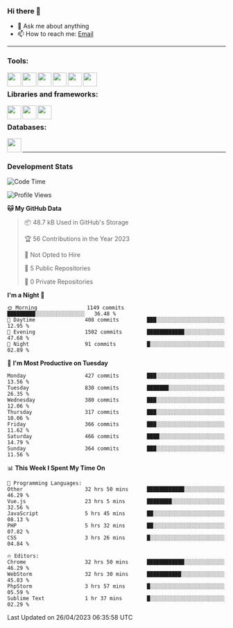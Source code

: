 ### Hi there 👋

- 💬 Ask me about anything
- 📫 How to reach me: [Email]

---

### Tools:
<img align='left' height="32" width="32" src="https://cdn.jsdelivr.net/npm/simple-icons@4.8.0/icons/phpstorm.svg" />
<img align='left' height="32" width="32" src="https://cdn.jsdelivr.net/npm/simple-icons@4.8.0/icons/webstorm.svg" />
<img align='left' height="32" width="32" src="https://cdn.jsdelivr.net/npm/simple-icons@4.8.0/icons/visualstudiocode.svg" />
<img align='left' height="32" width="32" src="https://cdn.jsdelivr.net/npm/simple-icons@4.8.0/icons/sublimetext.svg" />
<img align='left' height="32" width="32" src="https://cdn.jsdelivr.net/npm/simple-icons@4.8.0/icons/laragon.svg" />
<img align='left' height="32" width="32" src="https://cdn.jsdelivr.net/npm/simple-icons@4.8.0/icons/docker.svg" />
<br>

### Libraries and frameworks:
<img align='left' height="32" width="32" src="https://cdn.jsdelivr.net/npm/simple-icons@4.8.0/icons/laravel.svg" />
<img align='left' height="32" width="32" src="https://cdn.jsdelivr.net/npm/simple-icons@4.8.0/icons/vue-dot-js.svg" />
<img align='left' height="32" width="32" src="https://cdn.jsdelivr.net/npm/simple-icons@4.8.0/icons/jquery.svg" />
<br>

### Databases:
<img align='left' height="32" width="32" src="https://cdn.jsdelivr.net/npm/simple-icons@4.8.0/icons/mysql.svg" />
<br>

---
### Development Stats
<!--START_SECTION:waka-->
![Code Time](http://img.shields.io/badge/Code%20Time-1%2C482%20hrs%2052%20mins-blue)

![Profile Views](http://img.shields.io/badge/Profile%20Views-0-blue)

**🐱 My GitHub Data** 

> 📦 48.7 kB Used in GitHub's Storage 
 > 
> 🏆 56 Contributions in the Year 2023
 > 
> 🚫 Not Opted to Hire
 > 
> 📜 5 Public Repositories 
 > 
> 🔑 0 Private Repositories 
 > 
**I'm a Night 🦉** 

```text
🌞 Morning                1149 commits        █████████░░░░░░░░░░░░░░░░   36.48 % 
🌆 Daytime                408 commits         ███░░░░░░░░░░░░░░░░░░░░░░   12.95 % 
🌃 Evening                1502 commits        ████████████░░░░░░░░░░░░░   47.68 % 
🌙 Night                  91 commits          █░░░░░░░░░░░░░░░░░░░░░░░░   02.89 % 
```
📅 **I'm Most Productive on Tuesday** 

```text
Monday                   427 commits         ███░░░░░░░░░░░░░░░░░░░░░░   13.56 % 
Tuesday                  830 commits         ███████░░░░░░░░░░░░░░░░░░   26.35 % 
Wednesday                380 commits         ███░░░░░░░░░░░░░░░░░░░░░░   12.06 % 
Thursday                 317 commits         ███░░░░░░░░░░░░░░░░░░░░░░   10.06 % 
Friday                   366 commits         ███░░░░░░░░░░░░░░░░░░░░░░   11.62 % 
Saturday                 466 commits         ████░░░░░░░░░░░░░░░░░░░░░   14.79 % 
Sunday                   364 commits         ███░░░░░░░░░░░░░░░░░░░░░░   11.56 % 
```


📊 **This Week I Spent My Time On** 

```text
💬 Programming Languages: 
Other                    32 hrs 50 mins      ████████████░░░░░░░░░░░░░   46.29 % 
Vue.js                   23 hrs 5 mins       ████████░░░░░░░░░░░░░░░░░   32.56 % 
JavaScript               5 hrs 45 mins       ██░░░░░░░░░░░░░░░░░░░░░░░   08.13 % 
PHP                      5 hrs 32 mins       ██░░░░░░░░░░░░░░░░░░░░░░░   07.82 % 
CSS                      3 hrs 26 mins       █░░░░░░░░░░░░░░░░░░░░░░░░   04.84 % 

🔥 Editors: 
Chrome                   32 hrs 50 mins      ████████████░░░░░░░░░░░░░   46.29 % 
WebStorm                 32 hrs 30 mins      ███████████░░░░░░░░░░░░░░   45.83 % 
PhpStorm                 3 hrs 57 mins       █░░░░░░░░░░░░░░░░░░░░░░░░   05.59 % 
Sublime Text             1 hr 37 mins        █░░░░░░░░░░░░░░░░░░░░░░░░   02.29 % 
```


 Last Updated on 26/04/2023 06:35:58 UTC
<!--END_SECTION:waka-->

[huyviet]: https://huyviet.vn/
[EMAIl]: https://mail.google.com/mail/u/0/?fs=1&tf=cm&source=mailto&to=huynguyenviet0110@gmail.com
